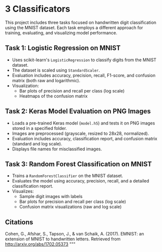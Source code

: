 # 3 Classificators

This project includes three tasks focused on handwritten digit classification using the MNIST dataset. Each task employs a different approach for training, evaluating, and visualizing model performance.

## Task 1: Logistic Regression on MNIST

- Uses scikit-learn's `LogisticRegression` to classify digits from the MNIST dataset.
- The dataset is scaled using `StandardScaler`.
- Evaluation includes accuracy, precision, recall, F1-score, and confusion matrix (both raw and logarithmic).
- Visualization:
  - Bar plots of precision and recall per class (log scale)
  - Heatmaps of the confusion matrix

## Task 2: Keras Model Evaluation on PNG Images

- Loads a pre-trained Keras model (`model.h5`) and tests it on PNG images stored in a specified folder.
- Images are preprocessed (grayscale, resized to 28x28, normalized).
- Evaluation includes accuracy, classification report, and confusion matrix (standard and log scale).
- Displays file names for misclassified images.

## Task 3: Random Forest Classification on MNIST

- Trains a `RandomForestClassifier` on the MNIST dataset.
- Evaluates the model using accuracy, precision, recall, and a detailed classification report.
- Visualizes:
  - Sample digit images with labels
  - Bar plots for precision and recall per class (log scale)
  - Confusion matrix visualizations (raw and log scale)

## Citations

Cohen, G., Afshar, S., Tapson, J., & van Schaik, A. (2017). EMNIST: an extension of MNIST to handwritten letters. Retrieved from http://arxiv.org/abs/1702.05373
"""
